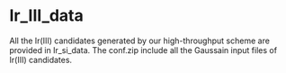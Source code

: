 # Ir_III_data
All the Ir(III) candidates generated by our high-throughput scheme are provided in Ir_si_data. The conf.zip include all the Gaussain input files of Ir(III) candidates.
